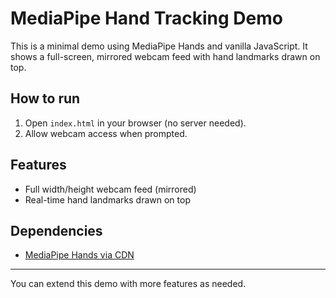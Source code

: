 # MediaPipe Hand Tracking Demo

This is a minimal demo using MediaPipe Hands and vanilla JavaScript. It shows a full-screen, mirrored webcam feed with hand landmarks drawn on top.

## How to run

1. Open `index.html` in your browser (no server needed).
2. Allow webcam access when prompted.

## Features
- Full width/height webcam feed (mirrored)
- Real-time hand landmarks drawn on top

## Dependencies
- [MediaPipe Hands via CDN](https://cdn.jsdelivr.net/npm/@mediapipe/hands/hands.js)

---
You can extend this demo with more features as needed.
